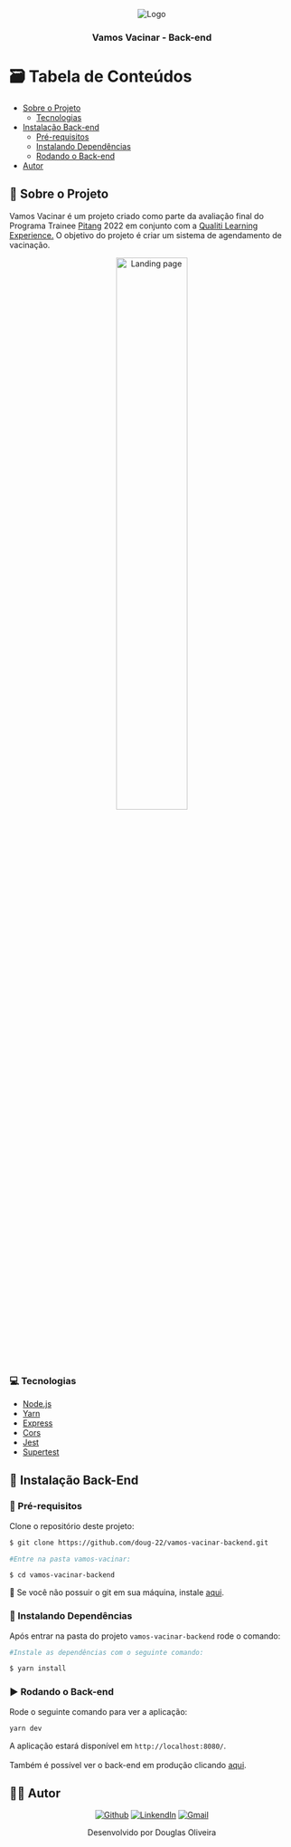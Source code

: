 <p align="center">
  <img src="https://doug-22.github.io/assets/assets/projetos/Logo.png" alt="Logo">
  <h3 align="center">Vamos Vacinar - Back-end</h3>
</p>

<!-- TABLE OF CONTENTS -->
# :card_file_box: Tabela de Conteúdos

* [Sobre o Projeto](#book-sobre-o-projeto)
  * [Tecnologias](#computer-tecnologias)
* [Instalação Back-end](#lipstick-instalação-back-end)
  * [Pré-requisitos](#construction-pré-requisitos)
  * [Instalando Dependências](#construction-instalando-dependências)
  * [Rodando o Back-end](#arrow_forward-rodando-o-back-end)
* [Autor](#man_technologist-autor)

## :book: Sobre o Projeto

Vamos Vacinar é um projeto criado como parte da avaliação final do Programa Trainee [Pitang](https://www.pitang.com/) 2022 em conjunto com a [Qualiti Learning Experience.](https://qualiti.app.toolzz.com.br/qualiti) O objetivo do projeto é criar um sistema de agendamento de vacinação.

<p align="center">
  <img src="https://doug-22.github.io/assets/assets/projetos/vamos-vacinar.png" width="50%" alt="Landing page" /> 
</p>

### :computer: Tecnologias

* [Node.js](https://nodejs.org/en/)
* [Yarn](https://yarnpkg.com)
* [Express](https://expressjs.com/pt-br/)
* [Cors](https://www.npmjs.com/package/cors)
* [Jest](https://jestjs.io/pt-BR/)
* [Supertest](https://www.npmjs.com/package/supertest)

## :lipstick: Instalação Back-End

### :construction: Pré-requisitos

Clone o repositório deste projeto:

```bash
$ git clone https://github.com/doug-22/vamos-vacinar-backend.git

#Entre na pasta vamos-vacinar:

$ cd vamos-vacinar-backend
```
🚨 Se você não possuir o git em sua máquina, instale [aqui](https://git-scm.com/downloads).

### :construction: Instalando Dependências

Após entrar na pasta do projeto `vamos-vacinar-backend` rode o comando:

```bash
#Instale as dependências com o seguinte comando:

$ yarn install
```

### :arrow_forward: Rodando o Back-end

Rode o seguinte comando para ver a aplicação:

```bash
yarn dev
```
A aplicação estará disponível em `http://localhost:8080/`.
<br/>
<br/>
Também é possível ver o back-end em produção clicando [aqui](https://vamos-vacinar-backend.herokuapp.com/).

## ‍:man_technologist: Autor

<p align="center">
  <a href="https://github.com/doug-22"><img src="https://img.shields.io/badge/-Github-000?style=flat-square&logo=Github&logoColor=white&link=https://github.com/doug-22" alt="Github" /></a>
  <a href="https://www.linkedin.com/in/douglas-oliveira-dev/"><img src="https://img.shields.io/badge/-LinkedIn-blue?style=flat-square&logo=Linkedin&logoColor=white&link=https://www.linkedin.com/in/douglas-oliveira-dev/" alt="LinkendIn" /></a>
  <a href="mailto:douglas.aguiar410@gmail.com"><img src="https://img.shields.io/badge/-Gmail-c14438?style=flat-square&logo=Gmail&logoColor=white&link=mailto:douglas.aguiar410@gmail" alt="Gmail" /></a>
</p>

<p align="center">Desenvolvido por Douglas Oliveira</p>